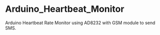 Arduino_Heartbeat_Monitor
==========================
Arduino Heartbeat Rate Monitor using AD8232 with GSM module to send SMS.
